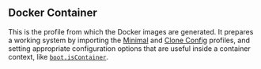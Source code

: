 ## Docker Container

This is the profile from which the Docker images are generated. It prepares a working system by importing the [Minimal](#sec-profile-minimal "Minimal") and [Clone Config](#sec-profile-clone-config "Clone Config") profiles, and setting appropriate configuration options that are useful inside a container context, like [`boot.isContainer`](options.html#opt-boot.isContainer).
